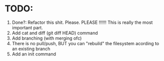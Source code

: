 # TODO:
1. Done?: Refactor this shit. Please. PLEASE !!!!!! This is really the most important part.
2. Add cat and diff (git diff HEAD) command
3. Add branching (with merging ofc)
4. There is no pull/push, BUT you can "rebuild" the filesystem acording to an existing branch
5. Add an init command
